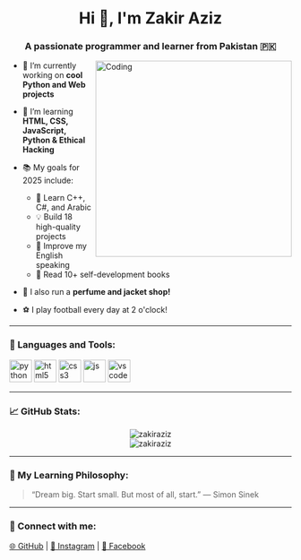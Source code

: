<h1 align="center">Hi 👋, I'm Zakir Aziz</h1>
<h3 align="center">A passionate programmer and learner from Pakistan 🇵🇰</h3>

<img align="right" alt="Coding" width="350" src="https://media.giphy.com/media/qgQUggAC3Pfv687qPC/giphy.gif" />

- 🔭 I’m currently working on **cool Python and Web projects**
- 🌱 I’m learning **HTML, CSS, JavaScript, Python & Ethical Hacking**
- 📚 My goals for 2025 include:
  - 📘 Learn C++, C#, and Arabic
  - 💡 Build 18 high-quality projects
  - 💬 Improve my English speaking
  - 📖 Read 10+ self-development books

- 🏪 I also run a **perfume and jacket shop!**
- ⚽ I play football every day at 2 o'clock!

---

### 🚀 Languages and Tools:

<p align="left">
  <img src="https://cdn.jsdelivr.net/gh/devicons/devicon/icons/python/python-original.svg" alt="python" width="40" />
  <img src="https://cdn.jsdelivr.net/gh/devicons/devicon/icons/html5/html5-original.svg" alt="html5" width="40"/>
  <img src="https://cdn.jsdelivr.net/gh/devicons/devicon/icons/css3/css3-original.svg" alt="css3" width="40"/>
  <img src="https://cdn.jsdelivr.net/gh/devicons/devicon/icons/javascript/javascript-original.svg" alt="js" width="40"/>
  <img src="https://cdn.jsdelivr.net/gh/devicons/devicon/icons/vscode/vscode-original.svg" alt="vscode" width="40"/>
</p>

---

### 📈 GitHub Stats:

<p align="center">
  <img src="https://github-readme-stats.vercel.app/api?username=zakiraziz&show_icons=true&theme=radical" alt="zakiraziz" />
  <br/>
  <img src="https://github-readme-streak-stats.herokuapp.com/?user=zakiraziz&theme=radical" alt="zakiraziz" />
</p>

---

### 🧠 My Learning Philosophy:

> “Dream big. Start small. But most of all, start.” — Simon Sinek

---

### 🔗 Connect with me:

<p>
  <a href="https://github.com/zakiraziz" target="_blank">🌐 GitHub</a> |
  <a href="#" target="_blank">📸 Instagram</a> |
  <a href="#" target="_blank">📘 Facebook</a>
</p>
